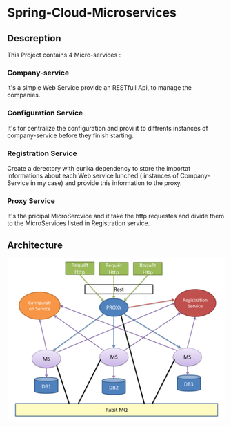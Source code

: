# Spring-Cloud-Microservices
## Descreption
This  Project contains 4 Micro-services :

### Company-service
it's a simple Web Service provide an RESTfull Api, to manage the companies.

### Configuration Service
It's for centralize the configuration and provi it to diffrents instances of company-service before they finish starting.

### Registration Service 
Create a derectory with eurika dependency to store the importat informations about each Web service lunched ( instances of Company-Service in my case)
and provide this information to the proxy.

### Proxy Service
It's the pricipal MicroSercvice and it take the http requestes and divide them to the MicroServices listed in Registration service.

## Architecture
![Arcchitecture](https://github.com/Hamzaoui01/Spring-Cloud-Microservices/blob/master/img/architecture.png?raw=true)


